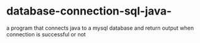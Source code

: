 # database-connection-sql-java-

a program that connects java to a mysql database and return output when connection is successful or not
